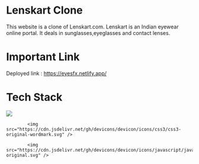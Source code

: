 # Lenskart Clone 
This website is a clone of Lenskart.com.
Lenskart is an Indian eyewear online portal. It deals in sunglasses,eyeglasses and contact lenses. 

# Important Link
Deployed link : https://eyesfx.netlify.app/

# Tech Stack

 <img src="https://cdn.jsdelivr.net/gh/devicons/devicon/icons/html5/html5-original.svg" /> 
 
            <img src="https://cdn.jsdelivr.net/gh/devicons/devicon/icons/css3/css3-original-wordmark.svg" />
            
            <img src="https://cdn.jsdelivr.net/gh/devicons/devicon/icons/javascript/javascript-original.svg" />
          
          
          
